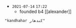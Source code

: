 - `2021-07-14`  `17:22`
	- founded b4 [[alexander]]

```query 2021-12-30 21:23
"kandhahar کندهار"
```
